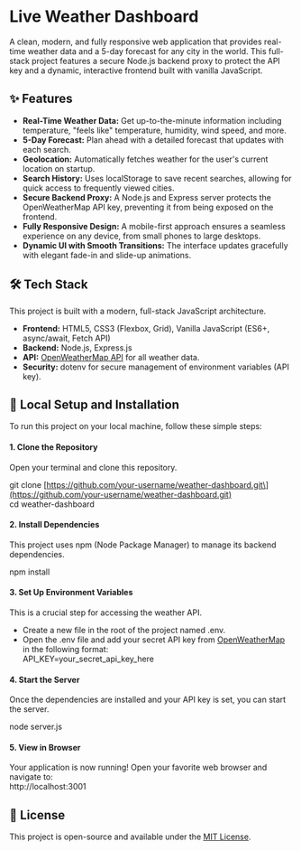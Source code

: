 # **Live Weather Dashboard**

A clean, modern, and fully responsive web application that provides real-time weather data and a 5-day forecast for any city in the world. This full-stack project features a secure Node.js backend proxy to protect the API key and a dynamic, interactive frontend built with vanilla JavaScript.

[//]: # (### **\[Live Demo Link\]   •   \[Video Walkthrough\]**)
[//]: # (THis is comment but can be used for live demo link)
## **✨ Features**

* **Real-Time Weather Data:** Get up-to-the-minute information including temperature, "feels like" temperature, humidity, wind speed, and more.  
* **5-Day Forecast:** Plan ahead with a detailed forecast that updates with each search.  
* **Geolocation:** Automatically fetches weather for the user's current location on startup.  
* **Search History:** Uses localStorage to save recent searches, allowing for quick access to frequently viewed cities.  
* **Secure Backend Proxy:** A Node.js and Express server protects the OpenWeatherMap API key, preventing it from being exposed on the frontend.  
* **Fully Responsive Design:** A mobile-first approach ensures a seamless experience on any device, from small phones to large desktops.  
* **Dynamic UI with Smooth Transitions:** The interface updates gracefully with elegant fade-in and slide-up animations.

## **🛠️ Tech Stack**

This project is built with a modern, full-stack JavaScript architecture.

* **Frontend:** HTML5, CSS3 (Flexbox, Grid), Vanilla JavaScript (ES6+, async/await, Fetch API)  
* **Backend:** Node.js, Express.js  
* **API:** [OpenWeatherMap API](https://openweathermap.org/api) for all weather data.  
* **Security:** dotenv for secure management of environment variables (API key).

## **🚀 Local Setup and Installation**

To run this project on your local machine, follow these simple steps:

#### **1\. Clone the Repository**

Open your terminal and clone this repository.

git clone \[https://github.com/your-username/weather-dashboard.git\](https://github.com/your-username/weather-dashboard.git)  
cd weather-dashboard

#### **2\. Install Dependencies**

This project uses npm (Node Package Manager) to manage its backend dependencies.

npm install

#### **3\. Set Up Environment Variables**

This is a crucial step for accessing the weather API.

* Create a new file in the root of the project named .env.  
* Open the .env file and add your secret API key from [OpenWeatherMap](https://openweathermap.org/appid) in the following format:  
  API\_KEY=your\_secret\_api\_key\_here

#### **4\. Start the Server**

Once the dependencies are installed and your API key is set, you can start the server.

node server.js

#### **5\. View in Browser**

Your application is now running\! Open your favorite web browser and navigate to:  
http://localhost:3001

## **📄 License**

This project is open-source and available under the [MIT License](https://www.google.com/search?q=LICENSE).